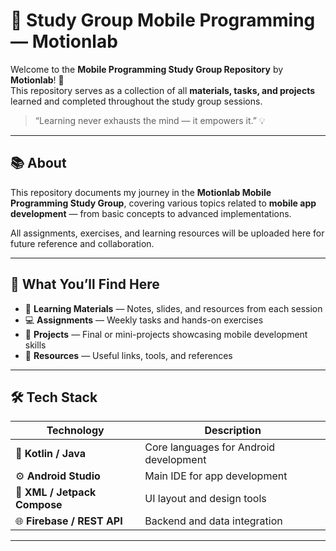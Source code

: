 # 📱 Study Group Mobile Programming — Motionlab

Welcome to the **Mobile Programming Study Group Repository** by **Motionlab**! 🚀  
This repository serves as a collection of all **materials, tasks, and projects** learned and completed throughout the study group sessions.  

> “Learning never exhausts the mind — it empowers it.” 💡

---

## 📚 About

This repository documents my journey in the **Motionlab Mobile Programming Study Group**, covering various topics related to **mobile app development** — from basic concepts to advanced implementations.

All assignments, exercises, and learning resources will be uploaded here for future reference and collaboration.

---

## 🧠 What You’ll Find Here

- 📝 **Learning Materials** — Notes, slides, and resources from each session  
- 💻 **Assignments** — Weekly tasks and hands-on exercises  
- 📂 **Projects** — Final or mini-projects showcasing mobile development skills  
- 🔧 **Resources** — Useful links, tools, and references  

---

## 🛠️ Tech Stack

| Technology | Description |
|-------------|-------------|
| 🧩 **Kotlin / Java** | Core languages for Android development |
| ⚙️ **Android Studio** | Main IDE for app development |
| 🎨 **XML / Jetpack Compose** | UI layout and design tools |
| 🌐 **Firebase / REST API** | Backend and data integration |

---
